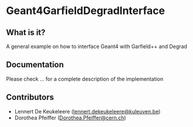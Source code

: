  Geant4GarfieldDegradInterface
 ========================
 
 What is it?
 -----------
 A general example on how to interface Geant4 with Garfield++ and Degrad
 
 Documentation
 -------------
 Please check ... for a complete description of the implementation
 
 Contributors
 ------------
 * Lennert De Keukeleere (lennert.dekeukeleere@kuleuven.be)
 * Dorothea Pfeiffer (Dorothea.Pfeiffer@cern.ch)

